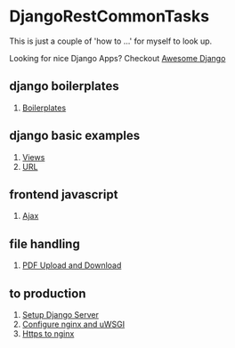 # DjangoRestCommonTasks
This is just a couple of 'how to ...' for myself to look up.


Looking for nice Django Apps? Checkout [Awesome Django](http://awesome-django.com/#awesome-django-email)



## django boilerplates

1. [Boilerplates](https://github.com/PaulsBecks/DjangoRestCommonTasks/blob/master/boilerplates.md)

## django basic examples

1. [Views](https://github.com/PaulsBecks/DjangoRestCommonTasks/blob/master/views.md)
2. [URL](https://github.com/PaulsBecks/DjangoRestCommonTasks/blob/master/routers.md)

## frontend javascript

1. [Ajax](https://github.com/PaulsBecks/DjangoRestCommonTasks/blob/master/ajax.md)

## file handling

1. [PDF Upload and Download](https://github.com/PaulsBecks/DjangoRestCommonTasks/blob/master/file_upload_download.md)

## to production

1. [Setup Django Server](https://github.com/PaulsBecks/DjangoRestCommonTasks/blob/master/file_upload_download.md)
2. [Configure nginx and uWSGI](https://github.com/PaulsBecks/DjangoRestCommonTasks/blob/master/django_uwsgi_nginx.md)
3. [Https to nginx](https://github.com/PaulsBecks/DjangoRestCommonTasks/blob/master/https_to_nginx.md)
